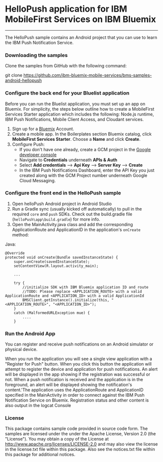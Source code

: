 # HelloPush application for IBM MobileFirst Services on IBM Bluemix
---
The HelloPush sample contains an Android project that you can use to learn the IBM Push Notification Service.  
### Downloading the samples
Clone the samples from GitHub with the following command:

git clone https://github.com/ibm-bluemix-mobile-services/bms-samples-android-hellopush

### Configure the back end for your Bluelist application
Before you can run the Bluelist application, you must set up an app on Bluemix.  For simplicity, the steps below outline how to create a MobileFirst Services Starter application which includes the following: Node.js runtime, IBM Push Notifications, Mobile Client Access, and Cloudant services.

1. Sign up for a [Bluemix](http://bluemix.net) Account.
2. Create a mobile app.  In the Boilerplates section Bluemix catalog, click **MobileFirst Services Starter**.  Choose a **Name** and click **Create**.
3. Configure Push: 
	- If you don't have one already, create a GCM project in the [Google developer console](https://console.developers.google.com)
	- Navigate to **Credentials** underneath **APIs & Auth**
	- Select **Add credentials** --> **Api Key** --> **Server Key** --> **Create**
	- In the IBM Push Notifications Dashboard, enter the API Key you just created along with the GCM Project number underneath Google Cloud Messaging.

### Configure the front end in the HelloPush sample
1. Open helloPush Android project in Android Studio
2. Run a Gradle sync (usually kicked off automatically) to pull in the required `core` and `push` SDKs. Check out the build.gradle file (`helloPush\app\build.gradle`) for more info.
3. Open the MainActivity.java class and add the corresponding ApplicationRoute and ApplicationID in the application's `onCreate` method:


Java:

	@Override
    protected void onCreate(Bundle savedInstanceState) {
        super.onCreate(savedInstanceState);
        setContentView(R.layout.activity_main);

		...
		
        try {
            //initialize SDK with IBM Bluemix application ID and route
            //TODO: Please replace <APPLICATION_ROUTE> with a valid ApplicationRoute and <APPLICATION_ID> with a valid ApplicationId
            BMSClient.getInstance().initialize(this, "<APPLICATION_ROUTE>", "<APPLICATION_ID>");
        }
        catch (MalformedURLException mue) {
            ....
        }


### Run the Android App
You can register and receive push notifications on an Android simulator or physical device.

When you run the application you will see a single view application with a "Register for Push" button. When you click this button the application will attempt to register the device and application for push notifications. An alert will be displayed in the app showing if the registration was successful or not. When a push notification is received and the application is in the foreground, an alert will be displayed showing the notification's content.'The application uses the ApplicationRoute and ApplicationID specified in the MainActivity in order to connect against the IBM Push Notification Service on Bluemix. Registration status and other content is also output in the logcat Console 

### License
This package contains sample code provided in source code form. The samples are licensed under the under the Apache License, Version 2.0 (the "License"). You may obtain a copy of the License at http://www.apache.org/licenses/LICENSE-2.0 and may also view the license in the license.txt file within this package. Also see the notices.txt file within this package for additional notices.

